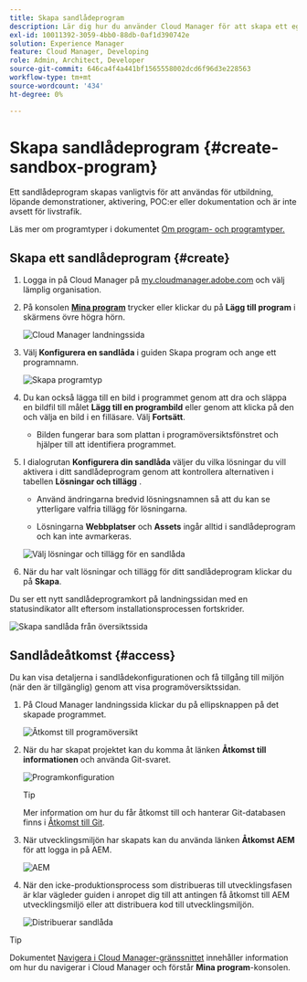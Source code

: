 ```yaml
---
title: Skapa sandlådeprogram
description: Lär dig hur du använder Cloud Manager för att skapa ett eget sandlådeprogram för utbildning, demo, POC eller andra icke-produktionssyften.
exl-id: 10011392-3059-4bb0-88db-0af1d390742e
solution: Experience Manager
feature: Cloud Manager, Developing
role: Admin, Architect, Developer
source-git-commit: 646ca4f4a441bf1565558002dcd6f96d3e228563
workflow-type: tm+mt
source-wordcount: '434'
ht-degree: 0%

---
```


# Skapa sandlådeprogram {#create-sandbox-program}

Ett sandlådeprogram skapas vanligtvis för att användas för utbildning, löpande demonstrationer, aktivering, POC:er eller dokumentation och är inte avsett för livstrafik.

Läs mer om programtyper i dokumentet [Om program- och programtyper.](program-types.md)

## Skapa ett sandlådeprogram {#create}

1. Logga in på Cloud Manager på [my.cloudmanager.adobe.com](https://my.cloudmanager.adobe.com/) och välj lämplig organisation.

1. På konsolen **[Mina program](/help/implementing/cloud-manager/navigation.md#my-programs)** trycker eller klickar du på **Lägg till program** i skärmens övre högra hörn.

   ![Cloud Manager landningssida](assets/log-in.png)

1. Välj **Konfigurera en sandlåda** i guiden Skapa program och ange ett programnamn.

   ![Skapa programtyp](assets/create-sandbox.png)

1. Du kan också lägga till en bild i programmet genom att dra och släppa en bildfil till målet **Lägg till en programbild** eller genom att klicka på den och välja en bild i en filläsare. Välj **Fortsätt**.

   * Bilden fungerar bara som plattan i programöversiktsfönstret och hjälper till att identifiera programmet.

1. I dialogrutan **Konfigurera din sandlåda** väljer du vilka lösningar du vill aktivera i ditt sandlådeprogram genom att kontrollera alternativen i tabellen **Lösningar och tillägg** .

   * Använd ändringarna bredvid lösningsnamnen så att du kan se ytterligare valfria tillägg för lösningarna.

   * Lösningarna **Webbplatser** och **Assets** ingår alltid i sandlådeprogram och kan inte avmarkeras.

   ![Välj lösningar och tillägg för en sandlåda](assets/sandbox-solutions-add-ons.png)

1. När du har valt lösningar och tillägg för ditt sandlådeprogram klickar du på **Skapa**.

Du ser ett nytt sandlådeprogramkort på landningssidan med en statusindikator allt eftersom installationsprocessen fortskrider.

![Skapa sandlåda från översiktssida](assets/sandbox-setup.png)

## Sandlådeåtkomst {#access}

Du kan visa detaljerna i sandlådekonfigurationen och få tillgång till miljön (när den är tillgänglig) genom att visa programöversiktssidan.

1. På Cloud Manager landningssida klickar du på ellipsknappen på det skapade programmet.

   ![Åtkomst till programöversikt](assets/program-overview-sandbox.png)

1. När du har skapat projektet kan du komma åt länken **Åtkomst till informationen** och använda Git-svaret.

   ![Programkonfiguration](assets/create-program4.png)

   >[!TIP]
   >
   >Mer information om hur du får åtkomst till och hanterar Git-databasen finns i [Åtkomst till Git](/help/implementing/cloud-manager/managing-code/accessing-repos.md).

1. När utvecklingsmiljön har skapats kan du använda länken **Åtkomst AEM** för att logga in på AEM.

   ![AEM](assets/create-program5.png)

1. När den icke-produktionsprocess som distribueras till utvecklingsfasen är klar vägleder guiden i anropet dig till att antingen få åtkomst till AEM utvecklingsmiljö eller att distribuera kod till utvecklingsmiljön.

   ![Distribuerar sandlåda](assets/create-program-setup-deploy.png)

>[!TIP]
>
>Dokumentet [Navigera i Cloud Manager-gränssnittet](/help/implementing/cloud-manager/navigation.md) innehåller information om hur du navigerar i Cloud Manager och förstår **Mina program**-konsolen.
